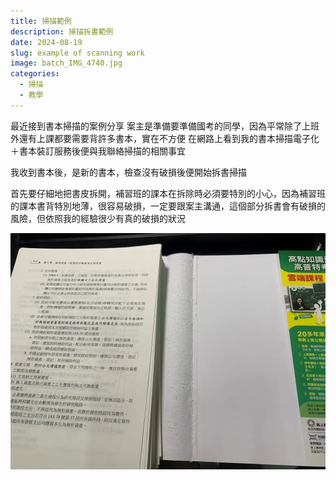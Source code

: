 ```yaml
---
title: 掃描範例
description: 掃描拆書範例
date: 2024-08-19
slug: example of scanning work
image: batch_IMG_4740.jpg
categories:
  - 掃描
  - 教學
---
```


最近接到書本掃描的案例分享
案主是準備要準備國考的同學，因為平常除了上班外還有上課都要需要背許多書本，實在不方便
在網路上看到我的書本掃描電子化＋書本裝訂服務後便與我聯絡掃描的相關事宜

我收到書本後，是新的書本，檢查沒有破損後便開始拆書掃描

首先要仔細地把書皮拆開，補習班的課本在拆除時必須要特別的小心，因為補習班的課本書背特別地薄，很容易破損，一定要跟案主溝通，這個部分拆書會有破損的風險，但依照我的經驗很少有真的破損的狀況

![scan example](batch_IMG_4740.jpg)
